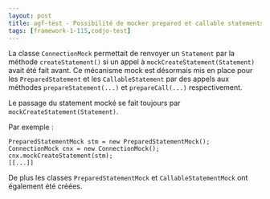 ```yaml
---
layout: post
title: agf-test - Possibilité de mocker prepared et callable statements
tags: [framework-1-115,codjo-test]
---
```

La classe ```ConnectionMock``` permettait de renvoyer un ```Statement``` par la méthode ```createStatement()``` si un appel à ```mockCreateStatement(Statement)``` avait été fait avant. Ce mécanisme mock est désormais mis en place pour les ```PreparedStatement``` et les ```CallableStatement``` par des appels aux méthodes ```prepareStatement(...)``` et ```prepareCall(...)``` respectivement.

Le passage du statement mocké se fait toujours par ```mockCreateStatement(Statement)```.

Par exemple :
```
PreparedStatementMock stm = new PreparedStatementMock();
ConnectionMock cnx = new ConnectionMock();
cnx.mockCreateStatement(stm);
[[...]]
```

De plus les classes ```PreparedStatementMock``` et ```CallableStatementMock``` ont également été créées.